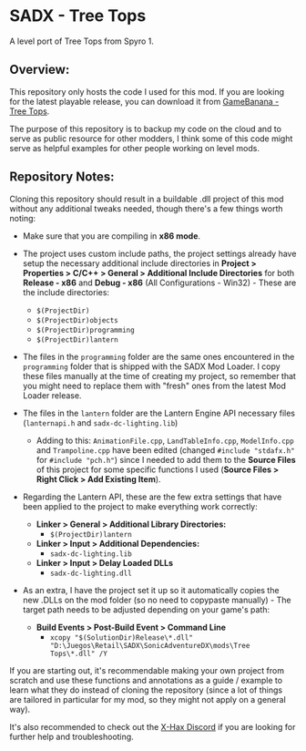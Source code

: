 # SADX - Tree Tops

A level port of Tree Tops from Spyro 1.

## Overview:

This repository only hosts the code I used for this mod. If you are looking for the latest playable release, you can download it from [GameBanana - Tree Tops](https://youtu.be/TxK2Sj5fj_c).

The purpose of this repository is to backup my code on the cloud and to serve as public resource for other modders, I think some of this code might serve as helpful examples for other people working on level mods.

## Repository Notes:

Cloning this repository should result in a buildable .dll project of this mod without any additional tweaks needed, though there's a few things worth noting:

* Make sure that you are compiling in **x86 mode**.
* The project uses custom include paths, the project settings already have setup the necessary additional include directories in **Project > Properties > C/C++ > General > Additional Include Directories** for both **Release - x86** and **Debug - x86** (All Configurations - Win32) - These are the include directories:

  * `$(ProjectDir)`
  * `$(ProjectDir)objects`
  * `$(ProjectDir)programming`
  * `$(ProjectDir)lantern`

* The files in the `programming` folder are the same ones encountered in the `programming` folder that is shipped with the SADX Mod Loader. I copy these files manually at the time of creating my project, so remember that you might need to replace them with "fresh" ones from the latest Mod Loader release.
* The files in the `lantern` folder are the Lantern Engine API necessary files (`lanternapi.h` and `sadx-dc-lighting.lib`)

  * Adding to this: `AnimationFile.cpp`, `LandTableInfo.cpp`, `ModelInfo.cpp` and `Trampoline.cpp` have been edited (changed `#include "stdafx.h"` for `#include "pch.h"`) since I needed to add them to the **Source Files** of this project for some specific functions I used (**Source Files > Right Click > Add Existing Item**).

* Regarding the Lantern API, these are the few extra settings that have been applied to the project to make everything work correctly:
  * **Linker > General > Additional Library Directories:**
    * `$(ProjectDir)lantern`
  * **Linker > Input > Additional Dependencies:**
    * `sadx-dc-lighting.lib`
  * **Linker > Input > Delay Loaded DLLs**
    * `sadx-dc-lighting.dll`

* As an extra, I have the project set it up so it automatically copies the new .DLLs on the mod folder (so no need to copypaste manually) - The target path needs to be adjusted depending on your game's path:
  * **Build Events > Post-Build Event > Command Line**
    * `xcopy "$(SolutionDir)Release\*.dll" "D:\Juegos\Retail\SADX\SonicAdventureDX\mods\Tree Tops\*.dll" /Y`

If you are starting out, it's recommendable making your own project from scratch and use these functions and annotations as a guide / example to learn what they do instead of cloning the repository (since a lot of things are tailored in particular for my mod, so they might not apply on a general way).

It's also recommended to check out the [X-Hax Discord](https://discord.gg/gqJCF47) if you are looking for further help and troubleshooting.
